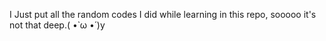 I Just put all the random codes I did while learning in this repo, sooooo it's not that deep.( •̀ ω •́ )y

